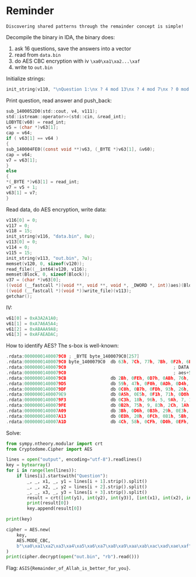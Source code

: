 # Reminder

```
Discovering shared patterns through the remainder concept is simple!
```

Decompile the binary in IDA, the binary does:

1. ask 16 questions, save the answers into a vector
2. read from `data.bin`
3. do AES CBC encryption with iv `\xa0\xa1\xa2...\xaf`
4. write to `out.bin`

Initialize strings:

```c
init_string(v110, "\nQuestion 1:\nx ? 4 mod 13\nx ? 4 mod 7\nx ? 0 mod 19\nx = ?\n", 0x39u);
```

Print question, read answer and push_back:

```c
sub_1400052D0(std::cout, v4, v111);
std::istream::operator>>(std::cin, &read_int);
LOBYTE(v60) = read_int;
v5 = (char *)v63[1];
cap = v64;
if ( v63[1] == v64 )
{
sub_140004FE0((const void **)v63, (_BYTE *)v63[1], &v60);
cap = v64;
v7 = v63[1];
}
else
{
*(_BYTE *)v63[1] = read_int;
v7 = v5 + 1;
v63[1] = v7;
}
```

Read data, do AES encryption, write data:

```c
v116[0] = 0;
v117 = 0;
v118 = 15;
init_string(v116, "data.bin", 8u);
v113[0] = 0;
v114 = 0;
v115 = 15;
init_string(v113, "out.bin", 7u);
memset(v120, 0, sizeof(v120));
read_file((__int64)v120, v116);
memset(Block, 0, sizeof(Block));
v37 = (char *)v63[0];
((void (__fastcall *)(void **, void **, void *, _DWORD *, int))aes)(Block, v120, v63[0], v61, v60);
((void (__fastcall *)(void *))write_file)(v113);
getchar();
```

IV:

```c
v61[0] = 0xA3A2A1A0;
v61[1] = 0xA7A6A5A4;
v61[2] = 0xABAAA9A8;
v61[3] = 0xAFAEADAC;
```

How to identify AES? The s-box is well-known:

```c
.rdata:00000001400079C0 ; _BYTE byte_1400079C0[257]
.rdata:00000001400079C0 byte_1400079C0  db 63h, 7Ch, 77h, 7Bh, 0F2h, 6Bh, 6Fh, 0C5h, 30h, 1, 67h
.rdata:00000001400079C0                                         ; DATA XREF: sub_1400016A0+C8↑o
.rdata:00000001400079C0                                         ; aes+5B↑o
.rdata:00000001400079CB                 db 2Bh, 0FEh, 0D7h, 0ABh, 76h, 0CAh, 82h, 0C9h, 7Dh, 0FAh
.rdata:00000001400079D5                 db 59h, 47h, 0F0h, 0ADh, 0D4h, 0A2h, 0AFh, 9Ch, 0A4h, 72h
.rdata:00000001400079DF                 db 0C0h, 0B7h, 0FDh, 93h, 26h, 36h, 3Fh, 0F7h, 0CCh, 34h
.rdata:00000001400079E9                 db 0A5h, 0E5h, 0F1h, 71h, 0D8h, 31h, 15h, 4, 0C7h, 23h
.rdata:00000001400079F3                 db 0C3h, 18h, 96h, 5, 9Ah, 7, 12h, 80h, 0E2h, 0EBh, 27h
.rdata:00000001400079FE                 db 0B2h, 75h, 9, 83h, 2Ch, 1Ah, 1Bh, 6Eh, 5Ah, 0A0h, 52h
.rdata:0000000140007A09                 db 3Bh, 0D6h, 0B3h, 29h, 0E3h, 2Fh, 84h, 53h, 0D1h, 0
.rdata:0000000140007A13                 db 0EDh, 20h, 0FCh, 0B1h, 5Bh, 6Ah, 0CBh, 0BEh, 39h, 4Ah
.rdata:0000000140007A1D                 db 4Ch, 58h, 0CFh, 0D0h, 0EFh, 0AAh, 0FBh, 43h, 4Dh, 33h
```

Solve:

```python
from sympy.ntheory.modular import crt
from Cryptodome.Cipher import AES

lines = open("output", encoding="utf-8").readlines()
key = bytearray()
for i in range(len(lines)):
    if lines[i].startswith("Question"):
        _, _, x1, _, y1 = lines[i + 1].strip().split()
        _, _, x2, _, y2 = lines[i + 2].strip().split()
        _, _, x3, _, y3 = lines[i + 3].strip().split()
        result = crt([int(y1), int(y2), int(y3)], [int(x1), int(x2), int(x3)])
        print(result[0])
        key.append(result[0])

print(key)

cipher = AES.new(
    key,
    AES.MODE_CBC,
    b"\xa0\xa1\xa2\xa3\xa4\xa5\xa6\xa7\xa8\xa9\xaa\xab\xac\xad\xae\xaf",
)
print(cipher.decrypt(open("out.bin", "rb").read()))
```

Flag: `ASIS{Remainder_of_Allah_is_better_for_you}`.
